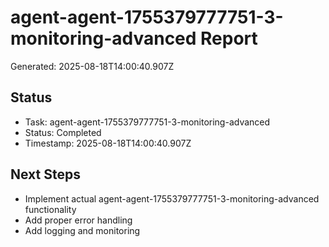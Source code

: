# agent-agent-1755379777751-3-monitoring-advanced Report

Generated: 2025-08-18T14:00:40.907Z

## Status
- Task: agent-agent-1755379777751-3-monitoring-advanced
- Status: Completed
- Timestamp: 2025-08-18T14:00:40.907Z

## Next Steps
- Implement actual agent-agent-1755379777751-3-monitoring-advanced functionality
- Add proper error handling
- Add logging and monitoring
